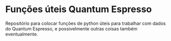 # Funções úteis Quantum Espresso
Repositório para colocar funções de python úteis para trabalhar com dados do Quantum Espresso, e possivelmente outras coisas também eventualmente.
